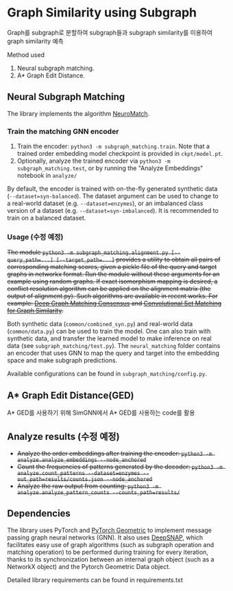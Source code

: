 # Graph Similarity using Subgraph

Graph를 subgraph로 분할하여 subgraph들과 subgraph similarity를 이용하여 graph similarity 예측

Method used
1. Neural subgraph matching.
2. A* Graph Edit Distance.

## Neural Subgraph Matching
The library implements the algorithm [NeuroMatch](http://snap.stanford.edu/subgraph-matching/).

### Train the matching GNN encoder
1. Train the encoder: `python3 -m subgraph_matching.train`. Note that a trained order embedding model checkpoint is provided in `ckpt/model.pt`.
2. Optionally, analyze the trained encoder via `python3 -m subgraph_matching.test`, or by running the "Analyze Embeddings" notebook in `analyze/`

By default, the encoder is trained with on-the-fly generated synthetic data (`--dataset=syn-balanced`). The dataset argument can be used to change to a real-world dataset (e.g. `--dataset=enzymes`), or an imbalanced class version of a dataset (e.g. `--dataset=syn-imbalanced`). It is recommended to train on a balanced dataset.

### Usage (수정 예정)
~~The module `python3 -m subgraph_matching.alignment.py [--query_path=...] [--target_path=...]` provides a utility to obtain all pairs of corresponding matching scores, given a pickle file of the query and target graphs in networkx format. Run the module without these arguments for an example using random graphs. 
If exact isomorphism mapping is desired, a conflict resolution algorithm can be applied on the
alignment matrix (the output of alignment.py). 
Such algorithms are available in recent works. For example: [Deep Graph Matching
Consensus](https://arxiv.org/abs/2001.09621) and [Convolutional Set Matching for Graph
Similarity](https://arxiv.org/abs/1810.10866).~~

Both synthetic data (`common/combined_syn.py`) and real-world data (`common/data.py`) can be used to train the model.
One can also train with synthetic data, and transfer the learned model to make inference on real
data (see `subgraph_matching/test.py`).
The `neural_matching` folder contains an encoder that uses GNN to map the query and target into the
embedding space and make subgraph predictions.

Available configurations can be found in `subgraph_matching/config.py`.


## A* Graph Edit Distance(GED)

A* GED를 사용하기 위해 SimGNN에서 A* GED를 사용하는 code를 활용

## Analyze results (수정 예정)
- ~~Analyze the order embeddings after training the encoder: `python3 -m analyze.analyze_embeddings --node_anchored`~~
- ~~Count the frequencies of patterns generated by the decoder: `python3 -m analyze.count_patterns --dataset=enzymes --out_path=results/counts.json --node_anchored`~~
- ~~Analyze the raw output from counting: `python3 -m analyze.analyze_pattern_counts --counts_path=results/`~~


## Dependencies
The library uses PyTorch and [PyTorch Geometric](https://github.com/rusty1s/pytorch_geometric) to implement message passing graph neural networks (GNN). 
It also uses [DeepSNAP](https://github.com/snap-stanford/deepsnap), which facilitates easy use
of graph algorithms (such as subgraph operation and matching operation) to be performed during training for every iteration, 
thanks to its synchronization between an internal graph object (such as a NetworkX object) and the Pytorch Geometric Data object.

Detailed library requirements can be found in requirements.txt